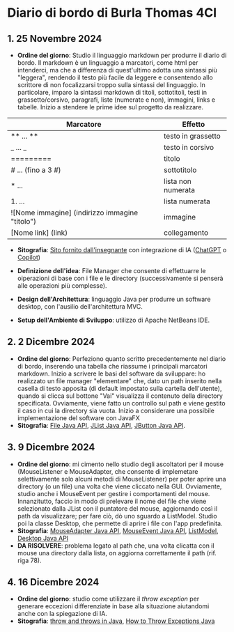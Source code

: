 **Diario di bordo di Burla Thomas 4CI**
===================================


## 1. **25 Novembre 2024**
   - **Ordine del giorno**: Studio il linguaggio markdown per produrre il diario di bordo.
   Il markdown è un linguaggio a marcatori, come html per intenderci, ma che a differenza di quest'ultimo adotta una sintassi più "leggera", rendendo il testo più facile da leggere e consentendo allo scrittore di non focalizzarsi troppo sulla sintassi del linguaggio. In particolare, imparo la sintassi markdown di titoli, sottotitoli, testi in grassetto/corsivo, paragrafi, liste (numerate e non), immagini, links e tabelle. Inizio a stendere le prime idee sul progetto da realizzare.
   
   | Marcatore | Effetto |
   | --------- | ------- |
   | ** ... ** | testo in grassetto |
   | _ ... _   | testo in corsivo |
   | ========= | titolo |
   | # ... (fino a 3 #) | sottotitolo |
   | * ... | lista non numerata |
   | 1. ... | lista numerata |
   | ![Nome immagine] (indirizzo immagine "titolo") | immagine |
   | [Nome link] (link) | collegamento |

   - **Sitografia**: [Sito fornito dall'insegnante](https://www.html.it/articoli/markdown-guida-al-linguaggio/) con integrazione di IA ([ChatGPT](https://chat.openai.com) o [Copilot](https://copilot.microsoft.com))

   - **Definizione dell'idea**: File Manager che consente di effettuarre le oiperazioni di base con i file e le directory (successivamente si penserà alle operazioni più complesse).

   - **Design dell'Architettura**: linguaggio Java per produrre un software desktop, con l'ausilio dell'architettura MVC.

   - **Setup dell'Ambiente di Sviluppo**: utilizzo di Apache NetBeans IDE.

## 2. **2 Dicembre 2024**
   - **Ordine del giorno**: Perfeziono quanto scritto precedentemente nel diario di bordo, inserendo una tabella che riassume i principali marcatori markdown.
   Inizio a scrivere le basi del software da sviluppare: ho realizzato un file manager "elementare" che, dato un path inserito nella casella di testo apposita (di default impostato sulla cartella dell'utente), quando si clicca sul bottone "Vai" visualizza il contenuto della directory specificata. Ovviamente, viene fatto un controllo sul path e viene gestito il caso in cui la directory sia vuota.
   Inizio a considerare una possibile implementazione del software con JavaFX
   - **Sitografia**: [File Java API](https://docs.oracle.com/javase/8/docs/api/java/io/File.html), [JList Java API](https://docs.oracle.com/javase/8/docs/api/javax/swing/JList.html), [JButton Java API](https://docs.oracle.com/javase/8/docs/api/javax/swing/JButton.html).

## 3. **9 Dicembre 2024**
   - **Ordine del giorno**: mi cimento nello studio degli ascoltatori per il mouse (MouseListener e MouseAdapter, che consente di implemetare selettivamente solo alcuni metodi di MouseListener) per poter aprire una directory (o un file) una volta che viene cliccato nella GUI.
   Ovviamente, studio anche i MouseEvent per gestire i comportamenti del mouse.
   Innanzitutto, faccio in modo di prelevare il nome del file che viene selezionato dalla JList con il puntatore del mouse, aggiornando così il path da visualizzare; per fare ciò, dò uno sguardo a ListModel.
   Studio poi la classe Desktop, che permette di aprire i file con l'app predefinita.
   - **Sitografia**: [MouseAdapter Java API](https://docs.oracle.com/javase/8/docs/api/java/awt/event/MouseAdapter.html), [MouseEvent Java API](https://docs.oracle.com/javase/8/docs/api/java/awt/event/MouseEvent.html), [ListModel](https://docs.oracle.com/javase/8/docs/api/javax/swing/ListModel.html), [Desktop Java API](https://docs.oracle.com/javase/8/docs/api/java/awt/Desktop.html)
   - **DA RISOLVERE**: problema legato al path che, una volta clicatta con il mouse una directory dalla lista, on aggiorna correttamente il path (rif. riga 78).

## 4. **16 Dicembre 2024**
   - **Ordine del giorno**: studio come utilizzare il _throw exception_ per generare eccezioni differenziate in base alla situazione aiutandomi anche con la spiegazione di IA. 
   - **Sitografia**: [throw and throws in Java](https://www.geeksforgeeks.org/throw-throws-java/), [How to Throw Exceptions Java](https://docs.oracle.com/javase/tutorial/essential/exceptions/throwing.html)